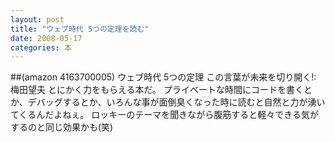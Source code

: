 ```yaml
---
layout: post
title: "ウェブ時代 5つの定理を読む"
date: 2008-05-17
categories: 本
---
```

##(amazon 4163700005)  ウェブ時代 5つの定理 この言葉が未来を切り開く!: 梅田望夫
とにかく力をもらえる本だ。
プライベートな時間にコードを書くとか、デバッグするとか、いろんな事が面倒臭くなった時に読むと自然と力が湧いてくるんだよねぇ。
ロッキーのテーマを聞きながら腹筋すると軽々できる気がするのと同じ効果かも(笑)
